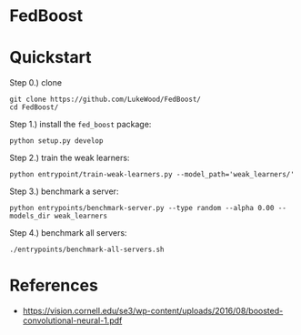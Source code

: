 # FedBoost

# Quickstart

Step 0.) clone

```
git clone https://github.com/LukeWood/FedBoost/
cd FedBoost/
```

Step 1.) install the `fed_boost` package:
```
python setup.py develop
```

Step 2.) train the weak learners:

```
python entrypoint/train-weak-learners.py --model_path='weak_learners/'
```

Step 3.) benchmark a server:
```
python entrypoints/benchmark-server.py --type random --alpha 0.00 --models_dir weak_learners
```

Step 4.) benchmark all servers:
```
./entrypoints/benchmark-all-servers.sh
```

# References

- https://vision.cornell.edu/se3/wp-content/uploads/2016/08/boosted-convolutional-neural-1.pdf
